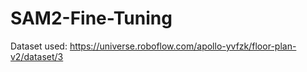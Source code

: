# SAM2-Fine-Tuning
Dataset used: https://universe.roboflow.com/apollo-yvfzk/floor-plan-v2/dataset/3
